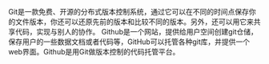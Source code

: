 Git是一款免费、开源的分布式版本控制系统，通过它可以在不同的时间点保存你的文件版本，你还可以还原先前的版本和比较不同的版本。另外，还可以用它来共享代码，实现与别人的协作。
Github是一个网站，提供给用户空间创建git仓储，保存用户的一些数据文档或者代码等，GitHub可以托管各种git库，并提供一个web界面。Github是用Git做版本控制的代码托管平台。
